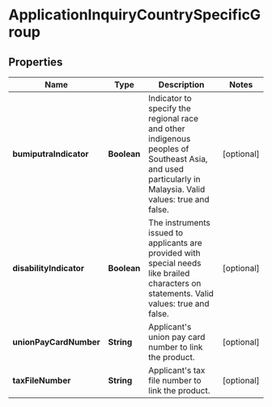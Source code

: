 # ApplicationInquiryCountrySpecificGroup

## Properties
Name | Type | Description | Notes
------------ | ------------- | ------------- | -------------
**bumiputraIndicator** | **Boolean** | Indicator to specify the regional race and other indigenous peoples of Southeast Asia, and used particularly in Malaysia. Valid values: true and false. |  [optional]
**disabilityIndicator** | **Boolean** | The instruments issued to applicants are provided with special needs like brailed characters on statements. Valid values: true and false. |  [optional]
**unionPayCardNumber** | **String** | Applicant&#x27;s union pay card number to link the product. |  [optional]
**taxFileNumber** | **String** | Applicant&#x27;s tax file number to link the product. |  [optional]
